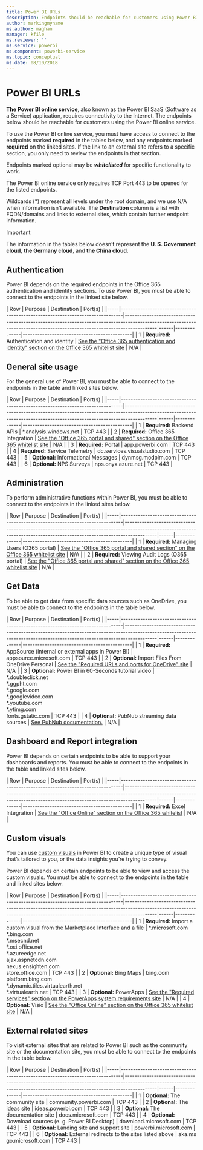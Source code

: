 ```yaml
---
title: Power BI URLs
description: Endpoints should be reachable for customers using Power BI
author: markingmyname
ms.author: maghan
manager: kfile
ms.reviewer: ''
ms.service: powerbi
ms.component: powerbi-service
ms.topic: conceptual
ms.date: 08/10/2018
---
```


# Power BI URLs

**The Power BI online service**, also known as the Power BI SaaS (Software as a Service) application, requires connectivity to the Internet. The endpoints below should be reachable for customers using the Power BI online service.

To use the Power BI online service, you must have access to connect to the endpoints marked **required** in the tables below, and any endpoints marked **required** on the linked sites. If the link to an external site refers to a specific section, you only need to review the endpoints in that section.

Endpoints marked optional may be **_whitelisted_** for specific functionality to work.

The Power BI online service only requires TCP Port 443 to be opened for the listed endpoints.

Wildcards (*) represent all levels under the root domain, and we use N/A when information isn't available. The **Destination** column is a list with FQDN/domains and links to external sites, which contain further endpoint information.

>[!Important]
>The information in the tables below doesn't represent the **U. S. Government cloud**, **the Germany cloud**, and **the China cloud**.

## Authentication

Power BI depends on the required endpoints in the Office 365 authentication and identity sections. To use Power BI, you must be able to connect to the endpoints in the linked site below.

| Row | Purpose | Destination | Port(s) |
|-----|-------------------------------------------------------------------------------|-------------------------------------------------------------------------------------------------------------------------------------------------------------------------|------|--------------|---------------------------------------------|
| 1 | **Required:** Authentication and identity | [See the "Office 365 authentication and identity" section on the Office 365 whitelist site](https://support.office.com/article/Office-365-URLs-and-IP-address-ranges-8548a211-3fe7-47cb-abb1-355ea5aa88a2#bkmk_identity) | N/A |

## General site usage

For the general use of Power BI, you must be able to connect to the endpoints in the table and linked sites below.

| Row | Purpose | Destination | Port(s) |
|-----|-------------------------------------------------------------------------------|-------------------------------------------------------------------------------------------------------------------------------------------------------------------------|------|--------------|---------------------------------------------|
| 1 | **Required:** Backend APIs | *.analysis.windows.net | TCP 443 |
| 2 | **Required:** Office 365 Integration | [See the "Office 365 portal and shared" section on the Office 365 whitelist site](https://support.office.com/article/Office-365-URLs-and-IP-address-ranges-8548a211-3fe7-47cb-abb1-355ea5aa88a2#bkmk_portal-identity) | N/A |
| 3 | **Required:** Portal | app.powerbi.com | TCP 443 |
| 4 | **Required:** Service Telemetry | dc.services.visualstudio.com | TCP 443 |
| 5 | **Optional:** Informational Messages | dynmsg.modpim.com | TCP 443 |
| 6 | **Optional:** NPS Surveys | nps.onyx.azure.net | TCP 443 |

## Administration

To perform administrative functions within Power BI, you must be able to connect to the endpoints in the linked sites below.

| Row | Purpose | Destination | Port(s) |
|-----|-------------------------------------------------------------------------------|-------------------------------------------------------------------------------------------------------------------------------------------------------------------------|------|--------------|---------------------------------------------|
| 1 | **Required:** Managing Users (O365 portal) | [See the "Office 365 portal and shared section" on the Office 365 whitelist site](https://support.office.com/article/Office-365-URLs-and-IP-address-ranges-8548a211-3fe7-47cb-abb1-355ea5aa88a2#bkmk_portal-identity) | N/A |
| 2 | **Required:** Viewing Audit Logs (O365 portal) | [See the "Office 365 portal and shared" section on the Office 365 whitelist site](https://support.office.com/article/Office-365-URLs-and-IP-address-ranges-8548a211-3fe7-47cb-abb1-355ea5aa88a2#bkmk_portal-identity) | N/A |

## Get Data

To be able to get data from specific data sources such as OneDrive, you must be able to connect to the endpoints in the table below.

| Row | Purpose | Destination | Port(s) |
|-----|-------------------------------------------------------------------------------|-------------------------------------------------------------------------------------------------------------------------------------------------------------------------|------|--------------|---------------------------------------------|
| 1 | **Required:** AppSource (internal or external apps in Power BI) | appsource.microsoft.com | TCP 443 |
| 2 | **Optional:** Import Files From OneDrive Personal | [See the "Required URLs and ports for OneDrive" site](https://support.office.com/en-ie/article/required-urls-and-ports-for-onedrive-ce15d2cc-52ef-42cd-b738-d9c6f9b03f3a) | N/A |
| 3 | **Optional:** Power BI in 60-Seconds tutorial video | *.doubleclick.net </br> *.ggpht.com </br> *.google.com </br> *.googlevideo.com </br> *.youtube.com </br> *.ytimg.com </br> fonts.gstatic.com | TCP 443 |
| 4 | **Optional:** PubNub streaming data sources | [See PubNub documentation.](https://support.pubnub.com/support/solutions/articles/14000043522) | N/A |

## Dashboard and Report integration

Power BI depends on certain endpoints to be able to support your dashboards and reports. You must be able to connect to the endpoints in the table and linked sites below.

| Row | Purpose | Destination | Port(s) |
|-----|-------------------------------------------------------------------------------|-------------------------------------------------------------------------------------------------------------------------------------------------------------------------|------|--------------|---------------------------------------------|
| 1 | **Required:** Excel Integration | [See the "Office Online" section on the Office 365 whitelist](https://support.office.com/article/Office-365-URLs-and-IP-address-ranges-8548a211-3fe7-47cb-abb1-355ea5aa88a2#bkmk_officeonline) | N/A |

## Custom visuals

You can use [custom visuals](power-bi-custom-visuals.md) in Power BI to create a unique type of visual that’s tailored to you, or the data insights you’re trying to convey.

Power BI depends on certain endpoints to be able to view and access the custom visuals. You must be able to connect to the endpoints in the table and linked sites below.

| Row | Purpose | Destination | Port(s) |
|-----|-------------------------------------------------------------------------------|-------------------------------------------------------------------------------------------------------------------------------------------------------------------------|------|--------------|---------------------------------------------|
| 1 | **Required:** Import a custom visual from the Marketplace Interface and a file | *.microsoft.com </br> *.bing.com </br> *.msecnd.net </br> *.osi.office.net </br> *.azureedge.net </br> ajax.aspnetcdn.com </br> nexus.ensighten.com </br> store.office.com | TCP 443 |
| 2 | **Optional:** Bing Maps | bing.com </br> platform.bing.com </br> *.dynamic.tiles.virtualearth.net </br> *.virtualearth.net | TCP 443 |
| 3 | **Optional:** PowerApps | [See the "Required services" section on the PowerApps system requirements site](https://docs.microsoft.com/powerapps/maker/canvas-apps/limits-and-config#required-services) | N/A |
| 4 | **Optional:** Visio | [See the "Office Online" section on the Office 365 whitelist site](https://support.office.com/article/Office-365-URLs-and-IP-address-ranges-8548a211-3fe7-47cb-abb1-355ea5aa88a2#bkmk_officeonline) | N/A |

## External related sites

To visit external sites that are related to Power BI such as the community site or the documentation site, you must be able to connect to the endpoints in the table below.

| Row | Purpose | Destination | Port(s) |
|-----|-------------------------------------------------------------------------------|-------------------------------------------------------------------------------------------------------------------------------------------------------------------------|------|--------------|---------------------------------------------|
| 1 | **Optional:** The community site | community.powerbi.com | TCP 443 |
| 2 | **Optional:** The ideas site | ideas.powerbi.com | TCP 443 |
| 3 | **Optional:** The documentation site | docs.microsoft.com | TCP 443 |
| 4 | **Optional:** Download sources (e. g. Power BI Desktop) | download.microsoft.com | TCP 443 |
| 5 | **Optional:** Landing site and support site | powerbi.microsoft.com | TCP 443 |
| 6 | **Optional:** External redirects to the sites listed above | aka.ms </br> go.microsoft.com | TCP 443 |